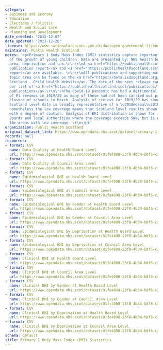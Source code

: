 ```yaml
---
category:
- Business and Economy
- Education
- Elections / Politics
- Health and Social Care
- Planning and Development
date_created: '2018-12-07'
date_updated: '2022-12-20'
license: https://www.nationalarchives.gov.uk/doc/open-government-licence/version/3/
maintainer: Public Health Scotland
notes: '<p>Primary 1 Body Mass Index (BMI) statistics capture important information
  of the growth of young children. Data are presented by: NHS health board, council
  area, deprivation and sex.\r\n\r\nA <a href="https://publichealthscotland.scot/publications/primary-1-body-mass-index-bmi-statistics-scotland/">full
  publication report</a> and <a href="https://publichealthscotland.scot/media/6548/2020-12-15-p1-bmi-statistics-technical-report.pdf">technical
  report</a> are available. \r\n\r\nAll publications and supporting material to this
  topic area can be found on the <a href="https://beta.isdscotland.org/find-publications-and-data/population-health/child-health/">PHS
  Scotland - Child Health Website</a>. The date of the next release can be found on
  our list of <a href="https://publichealthscotland.scot/publications/forthcoming-publications/">forthcoming
  publications</a>.\r\n\r\nThe Covid-19 pandemic has had a detrimental impact on coverage
  of P1 reviews in 2019/20 as many of these had not been carried out prior to the
  closure of schools in March. Analysis of reviews for 2019/20 has shown that the
  Scotland level data is broadly representative of a \u2018normal\u2019 school year,
  nonetheless the low coverage means that Scotland level results shown should be treated
  with a degree of caution. Analysis of BMI distribution is shown for individual NHS
  Boards and local authorities where the coverage exceeds 50%, but is not shown for
  the areas with low coverage. \r\n</p>'
organization: Public Health Scotland
original_dataset_link: https://www.opendata.nhs.scot/dataset/primary-1-body-mass-index-bmi-statistics
records: null
resources:
- format: CSV
  name: Data Quality at Health Board Level
  url: https://www.opendata.nhs.scot/dataset/01fe4008-23f8-4b34-b8f6-c38699a2f00d/resource/458dd759-5c38-4784-865f-ec11d354c88a/download/od_p1bmi_coverage_board.csv
- format: CSV
  name: Data Quality at Council Area Level
  url: https://www.opendata.nhs.scot/dataset/01fe4008-23f8-4b34-b8f6-c38699a2f00d/resource/20f0458d-ced3-459e-b30d-e2554824129d/download/od_p1bmi_coverage_ca.csv
- format: CSV
  name: Epidemiological BMI at Health Board Level
  url: https://www.opendata.nhs.scot/dataset/01fe4008-23f8-4b34-b8f6-c38699a2f00d/resource/2cb9d907-7149-4bbd-904a-174f15344585/download/od_p1bmi_hb_epi.csv
- format: CSV
  name: Epidemiological BMI at Council Area Level
  url: https://www.opendata.nhs.scot/dataset/01fe4008-23f8-4b34-b8f6-c38699a2f00d/resource/e9f8d10c-9c06-4e77-a0f5-70ff14af25a4/download/od_p1bmi_ca_epi.csv
- format: CSV
  name: Epidemiological BMI by Gender at Health Board Level
  url: https://www.opendata.nhs.scot/dataset/01fe4008-23f8-4b34-b8f6-c38699a2f00d/resource/670e4c0d-ab1e-4006-a0f2-6bc3fad8dbe3/download/od_p1bmi_hb_gender_epi.csv
- format: CSV
  name: Epidemiological BMI by Gender at Council Area Level
  url: https://www.opendata.nhs.scot/dataset/01fe4008-23f8-4b34-b8f6-c38699a2f00d/resource/ed4ac7d2-a764-4f84-bd6b-b30a099e2d81/download/od_p1bmi_ca_gender_epi.csv
- format: CSV
  name: Epidemiological BMI by Deprivation at Health Board Level
  url: https://www.opendata.nhs.scot/dataset/01fe4008-23f8-4b34-b8f6-c38699a2f00d/resource/9cd92597-2d52-4e5c-aee4-01555763aebe/download/od_p1bmi_hb_simd_epi.csv
- format: CSV
  name: Epidemiological BMI by Deprivation at Council Area Level
  url: https://www.opendata.nhs.scot/dataset/01fe4008-23f8-4b34-b8f6-c38699a2f00d/resource/5b3b5fb8-5460-44dd-9784-4a62eedfa383/download/od_p1bmi_ca_simd_epi.csv
- format: CSV
  name: Clinical BMI at Health Board Level
  url: https://www.opendata.nhs.scot/dataset/01fe4008-23f8-4b34-b8f6-c38699a2f00d/resource/cf96eac5-cd52-4d86-a8b4-b42cd5eb9546/download/od_p1bmi_hb_clin.csv
- format: CSV
  name: Clinical BMI at Council Area Level
  url: https://www.opendata.nhs.scot/dataset/01fe4008-23f8-4b34-b8f6-c38699a2f00d/resource/4a3daa0f-1580-4a59-ac9e-64d9a31a4429/download/od_p1bmi_ca_clin.csv
- format: CSV
  name: Clinical BMI by Gender at Health Board Level
  url: https://www.opendata.nhs.scot/dataset/01fe4008-23f8-4b34-b8f6-c38699a2f00d/resource/34733628-196b-4ebd-ab25-3c3303308a69/download/od_p1bmi_hb_gender_clin.csv
- format: CSV
  name: Clinical BMI by Gender at Council Area Level
  url: https://www.opendata.nhs.scot/dataset/01fe4008-23f8-4b34-b8f6-c38699a2f00d/resource/ab955010-cb9e-4002-86e2-a175ac183ba8/download/od_p1bmi_ca_gender_clin.csv
- format: CSV
  name: Clinical BMI by Deprivation at Health Board Level
  url: https://www.opendata.nhs.scot/dataset/01fe4008-23f8-4b34-b8f6-c38699a2f00d/resource/fae8ec3c-4ced-4126-b8bd-4f5ed192437c/download/od_p1bmi_hb_simd_clin.csv
- format: CSV
  name: Clinical BMI by Deprivation at Council Area Level
  url: https://www.opendata.nhs.scot/dataset/01fe4008-23f8-4b34-b8f6-c38699a2f00d/resource/442bb8f8-7e64-494a-bda2-6f31fa29c2b4/download/od_p1bmi_ca_simd_clin.csv
schema: default
title: Primary 1 Body Mass Index (BMI) Statistics
---
```

